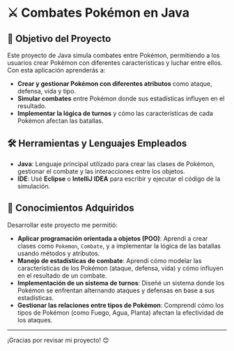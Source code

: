 # ⚔️ Combates Pokémon en Java

## 🎯 Objetivo del Proyecto
Este proyecto de Java simula combates entre Pokémon, permitiendo a los usuarios crear Pokémon con diferentes características y luchar entre ellos. Con esta aplicación aprenderás a:
- **Crear y gestionar Pokémon con diferentes atributos** como ataque, defensa, vida y tipo.
- **Simular combates** entre Pokémon donde sus estadísticas influyen en el resultado.
- **Implementar la lógica de turnos** y cómo las características de cada Pokémon afectan las batallas.

## 🛠️ Herramientas y Lenguajes Empleados
- **Java**: Lenguaje principal utilizado para crear las clases de Pokémon, gestionar el combate y las interacciones entre los objetos.
- **IDE**: Usé **Eclipse** o **IntelliJ IDEA** para escribir y ejecutar el código de la simulación.
  
## 🧠 Conocimientos Adquiridos
Desarrollar este proyecto me permitió:
- **Aplicar programación orientada a objetos (POO)**: Aprendí a crear clases como `Pokemon`, `Combate`, y a implementar la lógica de las batallas usando métodos y atributos.
- **Manejo de estadísticas de combate**: Aprendí cómo modelar las características de los Pokémon (ataque, defensa, vida) y cómo influyen en el resultado de un combate.
- **Implementación de un sistema de turnos**: Diseñé un sistema donde los Pokémon se enfrentan alternando ataques y defensas en base a sus estadísticas.
- **Gestionar las relaciones entre tipos de Pokémon**: Comprendí cómo los tipos de Pokémon (como Fuego, Agua, Planta) afectan la efectividad de los ataques.

---

¡Gracias por revisar mi proyecto! 😊
